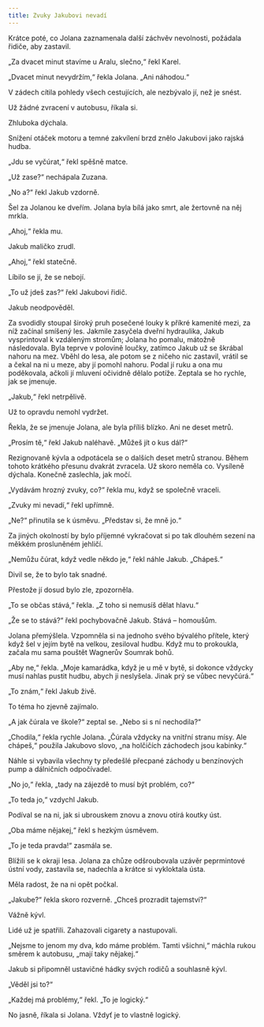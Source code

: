 ```yaml
---
title: Zvuky Jakubovi nevadí
---
```


Krátce poté, co Jolana zaznamenala další záchvěv nevolnosti, požádala řidiče, aby zastavil.

„Za dvacet minut stavíme u Aralu, slečno,“ řekl Karel.

„Dvacet minut nevydržím,“ řekla Jolana. „Ani náhodou.“

V zádech cítila pohledy všech cestujících, ale nezbývalo jí, než je snést.

Už žádné zvracení v autobusu, říkala si.

Zhluboka dýchala.

Snížení otáček motoru a temné zakvílení brzd znělo Jakubovi jako rajská hudba.

„Jdu se vyčúrat,“ řekl spěšně matce.

„Už zase?“ nechápala Zuzana.

„No a?“ řekl Jakub vzdorně.

Šel za Jolanou ke dveřím. Jolana byla bílá jako smrt, ale žertovně na něj mrkla.

„Ahoj,“ řekla mu.

Jakub maličko zrudl.

„Ahoj,“ řekl statečně.

Líbilo se jí, že se nebojí.

„To už jdeš zas?“ řekl Jakubovi řidič.

Jakub neodpověděl.

Za svodidly stoupal široký pruh posečené louky k příkré kamenité mezi, za níž začínal smíšený les. Jakmile zasyčela dveřní hydraulika, Jakub vysprintoval k vzdáleným stromům; Jolana ho pomalu, mátožně následovala. Byla teprve v polovině loučky, zatímco Jakub už se škrábal nahoru na mez. Vběhl do lesa, ale potom se z ničeho nic zastavil, vrátil se a čekal na ni u meze, aby jí pomohl nahoru. Podal jí ruku a ona mu poděkovala, ačkoli jí mluvení očividně dělalo potíže. Zeptala se ho rychle, jak se jmenuje.

„Jakub,“ řekl netrpělivě.

Už to opravdu nemohl vydržet.

Řekla, že se jmenuje Jolana, ale byla příliš blízko. Ani ne deset metrů.

„Prosím tě,“ řekl Jakub naléhavě. „Můžeš jít o kus dál?“

Rezignovaně kývla a odpotácela se o dalších deset metrů stranou. Během tohoto krátkého přesunu dvakrát zvracela. Už skoro neměla co. Vysíleně dýchala. Konečně zaslechla, jak močí.

„Vydávám hrozný zvuky, co?“ řekla mu, když se společně vraceli.

„Zvuky mi nevadí,“ řekl upřímně.

„Ne?“ přinutila se k úsměvu. „Představ si, že mně jo.“

Za jiných okolností by bylo příjemné vykračovat si po tak dlouhém sezení na měkkém prosluněném jehličí.

„Nemůžu čúrat, když vedle někdo je,“ řekl náhle Jakub. „Chápeš.“

Divil se, že to bylo tak snadné.

Přestože jí dosud bylo zle, zpozorněla.

„To se občas stává,“ řekla. „Z toho si nemusíš dělat hlavu.“

„Že se to stává?“ řekl pochybovačně Jakub. Stává – homoušům.

Jolana přemýšlela. Vzpomněla si na jednoho svého bývalého přítele, který když šel v jejím bytě na velkou, zesiloval hudbu. Když mu to prokoukla, začala mu sama pouštět Wagnerův Soumrak bohů.

„Aby ne,“ řekla. „Moje kamarádka, když je u mě v bytě, si dokonce vždycky musí nahlas pustit hudbu, abych ji neslyšela. Jinak prý se vůbec nevyčúrá.“

„To znám,“ řekl Jakub živě.

To téma ho zjevně zajímalo.

„A jak čúrala ve škole?“ zeptal se. „Nebo si s ní nechodila?“

„Chodila,“ řekla rychle Jolana. „Čúrala vždycky na vnitřní stranu mísy. Ale chápeš,“ použila Jakubovo slovo, „na holčičích záchodech jsou kabinky.“

Náhle si vybavila všechny ty předešlé přecpané záchody u benzínových pump a dálničních odpočívadel.

„No jo,“ řekla, „tady na zájezdě to musí být problém, co?“

„To teda jo,“ vzdychl Jakub.

Podíval se na ni, jak si ubrouskem znovu a znovu otírá koutky úst.

„Oba máme nějakej,“ řekl s hezkým úsměvem.

„To je teda pravda!“ zasmála se.

Blížili se k okraji lesa. Jolana za chůze odšroubovala uzávěr peprmintové ústní vody, zastavila se, nadechla a krátce si vykloktala ústa.

Měla radost, že na ni opět počkal.

„Jakube?“ řekla skoro rozverně. „Chceš prozradit tajemství?“

Vážně kývl.

Lidé už je spatřili. Zahazovali cigarety a nastupovali.

„Nejsme to jenom my dva, kdo máme problém. Tamti všichni,“ máchla rukou směrem k autobusu, „mají taky nějakej.“

Jakub si připomněl ustavičné hádky svých rodičů a souhlasně kývl.

„Věděl jsi to?“

„Každej má problémy,“ řekl. „To je logický.“

No jasně, říkala si Jolana. Vždyť je to vlastně logický.
